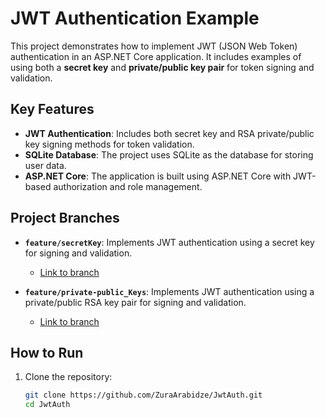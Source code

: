 # JWT Authentication Example

This project demonstrates how to implement JWT (JSON Web Token) authentication in an ASP.NET Core application. It includes examples of using both a **secret key** and **private/public key pair** for token signing and validation.

## Key Features

- **JWT Authentication**: Includes both secret key and RSA private/public key signing methods for token validation.
- **SQLite Database**: The project uses SQLite as the database for storing user data.
- **ASP.NET Core**: The application is built using ASP.NET Core with JWT-based authorization and role management.

## Project Branches

- **`feature/secretKey`**: Implements JWT authentication using a secret key for signing and validation.
  - [Link to branch](https://github.com/ZuraArabidze/JwtAuth/tree/feature/secretKey)

- **`feature/private-public_Keys`**: Implements JWT authentication using a private/public RSA key pair for signing and validation.
  - [Link to branch](https://github.com/ZuraArabidze/JwtAuth/tree/feature/private-public_Keys)

## How to Run

1. Clone the repository:

   ```bash
   git clone https://github.com/ZuraArabidze/JwtAuth.git
   cd JwtAuth
